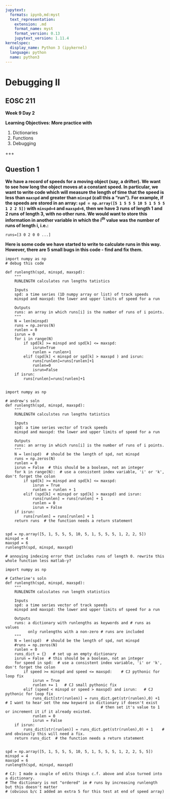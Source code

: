 ```yaml
---
jupytext:
  formats: ipynb,md:myst
  text_representation:
    extension: .md
    format_name: myst
    format_version: 0.13
    jupytext_version: 1.11.4
kernelspec:
  display_name: Python 3 (ipykernel)
  language: python
  name: python3
---
```


# Debugging II

## EOSC 211

**Week 9 Day 2**

**Learning Objectives: More practice with**  
1.  Dictionaries
2.  Functions
3.  Debugging

+++

## Question 1

**We have a record of speeds for a moving object (say, a drifter). We  want to see how long the object moves at a constant speed. In particular, we want to write code which will measure the length of time that the speed is less than `maxspd` and greater than `minspd` (call this a “run”). For example, if the speeds are stored in an array: `spd = np.array([5 1 5 5 5 10 5 1 5 5 5 1 2 2 5])` with `minspd=4` and `maxspd=6`, then we have 3 runs of length 1 and 2 runs of length 3, with no other runs. We would want to store this information in another variable in which the i$^{th}$ value was the number of runs of length i, i.e.:**

```
runs=[3 0 2 0 0 ...]
```

**Here is some code we have started to write to calculate runs in this way. However, there are 5 small bugs in this code - find and fix them.**

```{code-cell} ipython3
import numpy as np
# debug this code

def runlength(spd, minspd, maxspd):
    """
    RUNLENGTH calculates run lengths tatistics

    Inputs
    spd: a time series (1D numpy array or list) of track speeds
    minspd and maxspd: the lower and upper limits of speed for a run

    Outputs
    runs: an array in which runs[i] is the number of runs of i points.
    """
    N = len(minspd)
    runs = np.zeros(N)
    runlen = 0
    isrun = 0
    for i in range(N)
        if spd[k] >= minspd and spd[k] <= maxspd:
            isrun=True
            runlen = runlen+1
        elif (spd[k] < minspd or spd[k] > maxspd ) and isrun:
            runs[runlen]=runs[runlen]+1
            runlen=0
            isrun=False
    if isrun:
        runs[runlen]=runs[runlen]+1
    
```

```{code-cell} ipython3
import numpy as np

# andrew's soln
def runlength(spd, minspd, maxspd):
    """
    RUNLENGTH calculstes run lengths tatistics

    Inputs
    spd: a time series vector of track speeds
    minspd and maxspd: the lower and upper limits of speed for a run

    Outputs
    runs: an array in which runs[i] is the number of runs of i points.
    """
    N = len(spd)  # should be the length of spd, not minspd
    runs = np.zeros(N)
    runlen = 0
    isrun = False  # this should be a boolean, not an integer
    for k in range(N):  # use a consistent index variable, 'i' or 'k', don't forget the colon
        if spd[k] >= minspd and spd[k] <= maxspd:
            isrun = True
            runlen = runlen + 1
        elif (spd[k] < minspd or spd[k] > maxspd) and isrun:
            runs[runlen] = runs[runlen] + 1
            runlen = 0
            isrun = False
    if isrun:
        runs[runlen] = runs[runlen] + 1
    return runs  # the function needs a return statement


spd = np.array([5, 1, 5, 5, 5, 10, 5, 1, 5, 5, 5, 1, 2, 2, 5])
minspd = 4
maxspd = 6
runlength(spd, minspd, maxspd)

# annoying indexing error that includes runs of length 0. rewrite this whole function less matlab-y?
```

```{code-cell} ipython3
import numpy as np

# Catherine's soln
def runlength(spd, minspd, maxspd):
    """
    RUNLENGTH calculates run length statistics

    Inputs
    spd: a time series vector of track speeds
    minspd and maxspd: the lower and upper limits of speed for a run

    Outputs
    runs: a dictionary with runlengths as keywords and # runs as values
          only runlengths with a non-zero # runs are included  
    """
    N = len(spd)  # should be the length of spd, not minspd
    #runs = np.zeros(N)
    runlen = 0
    runs_dict = {}   # set up an empty dictionary
    isrun = False  # this should be a boolean, not an integer
    for speed in spd:  # use a consistent index variable, 'i' or 'k', don't forget the colon
        if speed >= minspd and speed <= maxspd:    # CJ pythonic for loop fix
            isrun = True
            runlen += 1   # CJ small pythonic fix
        elif (speed < minspd or speed > maxspd) and isrun:   # CJ pythonic for loop fix
            runs_dict[str(runlen)] = runs_dict.get(str(runlen),0) +1   # I want to hear set the new keyword in dictionary if doesn't exist
                                          # then set it's value to 1 or increment it if it already existed.
            runlen = 0
            isrun = False
    if isrun:
        runs_dict[str(runlen)] = runs_dict.get(str(runlen),0) + 1    # and obviously this will need a fix.
    return runs_dict  # the function needs a return statement


spd = np.array([5, 1, 5, 5, 5, 10, 5, 1, 5, 5, 5, 1, 2, 2, 5, 5])
minspd = 4
maxspd = 6
runlength(spd, minspd, maxspd)

# CJ: I made a couple of edits things c.f. above and also turned into a dictionary. 
# The dictionary is not "ordered" ie # runs by increasing runlength but this doesn't matter
# (obvious b/c I added an extra 5 for this test at end of speed array)
```
